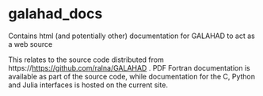 # galahad_docs
Contains html (and potentially other) documentation for GALAHAD to act as a web source

This relates to the source code distributed from https://https://github.com/ralna/GALAHAD .
PDF Fortran documentation is available as part of the source code, while documentation for
the C, Python and Julia interfaces is hosted on the current site.
